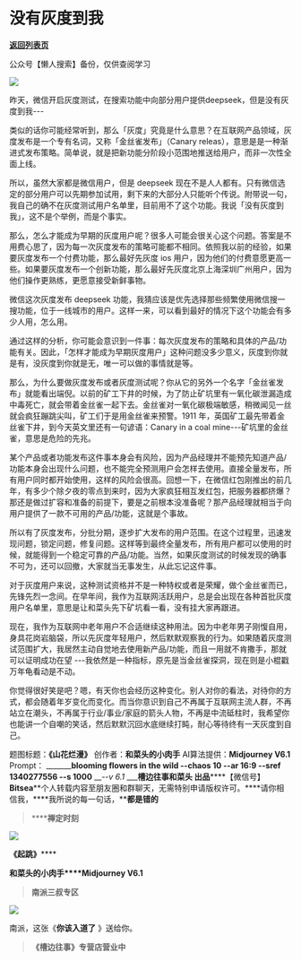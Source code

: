 # 没有灰度到我

[**返回列表页**](/gzh/槽边往事)

公众号【懒人搜索】备份，仅供查阅学习

![](https://mmbiz.qpic.cn/mmbiz_jpg/Ia6gU9JNtkoicvCCBKRBLeEExNTj3bjh89wZMAGS0o65JVMKCmsM6IqrhEias5MzCkAuTYvt8Y9uTn9VXe7MqiaxQ/640?wx_fmt=jpeg&from;=appmsg)

昨天，微信开启灰度测试，在搜索功能中向部分用户提供deepseek，但是没有灰度到我---

类似的话你可能经常听到，那么「灰度」究竟是什么意思？在互联网产品领域，灰度发布是一个专有名词，又称「金丝雀发布」（Canary
releas），意思是是一种渐进式发布策略。简单说，就是把新功能分阶段小范围地推送给用户，而非一次性全面上线。

所以，虽然大家都是微信用户，但是 deepseek
现在不是人人都有。只有微信选定的部分用户可以先期参加试用，剩下来的大部分人只能听个传说。附带说一句，我自己的确不在灰度测试用户名单里，目前用不了这个功能。我说「没有灰度到我」，这不是个举例，而是个事实。

那么，怎么才能成为早期的灰度用户呢？很多人可能会很关心这个问题。答案是不用费心思了，因为每一次灰度发布的策略可能都不相同。依照我以前的经验，如果要灰度发布一个付费功能，那么最好先灰度
ios 用户，因为他们的付费意愿更高一些。如果要灰度发布一个创新功能，那么最好先灰度北京上海深圳广州用户，因为他们操作更熟练，更愿意接受新鲜事物。  

微信这次灰度发布 deepseek
功能，我猜应该是优先选择那些频繁使用微信搜一搜功能，位于一线城市的用户。这样一来，可以看到最好的情况下这个功能会有多少人用，怎么用。

通过这样的分析，你可能会意识到一件事：每次灰度发布的策略和具体的产品/功能有关。因此，「怎样才能成为早期灰度用户」这种问题没多少意义，灰度到你就是有，没灰度到你就是无，唯一可以做的事情就是等。

那么，为什么要做灰度发布或者灰度测试呢？你从它的另外一个名字「金丝雀发布」就能看出端倪。以前的矿工下井的时候，为了防止矿坑里有一氧化碳泄漏造成中毒死亡，就会带着金丝雀一起下去。金丝雀对一氧化碳极端敏感，稍微闻见一丝就会疯狂蹦跳尖叫，矿工们于是用金丝雀来预警。1911
年，英国矿工最先带着金丝雀下井，到今天英文里还有一句谚语：Canary in a coal mine---矿坑里的金丝雀，意思是危险的先兆。

某个产品或者功能发布这件事本身会有风险，因为产品经理并不能预先知道产品/功能本身会出现什么问题，也不能完全预测用户会怎样去使用。直接全量发布，所有用户同时都开始使用，这样的风险会很高。回想一下，在微信红包刚推出的前几年，有多少个除夕夜的零点到来时，因为大家疯狂相互发红包，把服务器都挤爆？那还是做过扩容和准备的前提下，要是之前根本没准备呢？那产品经理就相当于向用户提供了一款不可用的产品/功能，这就是个事故。

所以有了灰度发布，分批分期，逐步扩大发布的用户范围。在这个过程里，迅速发现问题，锁定问题，修复问题。这样等到最终全量发布，所有用户都可以使用的时候，就能得到一个稳定可靠的产品/功能。当然，如果灰度测试的时候发现的确事不可为，还可以回撤，大家就当无事发生，从此忘记这件事。

对于灰度用户来说，这种测试资格并不是一种特权或者是荣耀，做个金丝雀而已，先锋先烈一念间。在早年间，我作为互联网活跃用户，总是会出现在各种首批灰度用户名单里，意思是让和菜头先下矿坑看一看，没有挂大家再跟进。

现在，我作为互联网中老年用户不合适继续这种用法。因为中老年男子刚愎自用，身具花岗岩脑袋，所以先灰度年轻用户，然后默默观察我的行为。如果随着灰度测试范围扩大，我居然主动自觉地去使用新产品/功能，而且一用就不肯撒手，那就可以证明成功在望
---我依然是一种指标，原先是当金丝雀探洞，现在则是小棍戳万年龟看动是不动。

你觉得很好笑是吧？嗯，有天你也会经历这种变化。别人对你的看法，对待你的方式，都会随着年岁变化而变化。而当你意识到自己不再属于互联网主流人群，不再站立在潮头，不再属于行业/事业/家庭的箭头人物，不再是中流砥柱时，我希望你也能讲一个自嘲的笑话，然后默默沉回水底继续打盹，耐心等待终有一天灰度到自己。  

  

题图标题：**《山花烂漫》** 创作者：**和菜头的小肉手** AI算法提供：**Midjourney V6.1** Prompt：
_________blooming flowers in the wild --chaos 10 --ar 16:9 --sref 1340277556
--s 1000__ ___\--v 6.1_ ___**槽边往事****和菜头
出品**********【微信号】****Bitsea******个人转载内容至朋友圈和群聊天，无需特别申请版权许可。****请你相信我，****我所说的每一句话，****都是错的**

> ******禅定时刻**

![](https://mmbiz.qpic.cn/mmbiz_jpg/Ia6gU9JNtkoicvCCBKRBLeEExNTj3bjh8VuLIqfePWxNPYHg8SpdACuOLzJMOp5Of5JBU5KAL5Kcb3ZIOwDWgiaA/640?wx_fmt=jpeg&from;=appmsg)

******《起跳**》********

**和菜头的小肉手****Midjourney V6.1**

> **南派三叔专区**

![](https://mmbiz.qpic.cn/mmbiz_jpg/Ia6gU9JNtkoicvCCBKRBLeEExNTj3bjh89OdkEkWoj5enRNH8HIBxfYNM7mb8d4Rbf4GDXickxx7yQmPQYZfW1rQ/640?wx_fmt=jpeg&from;=appmsg)

南派，这张《**你该入道了** 》送给你。

> **《槽边往事》专营店营业中**

